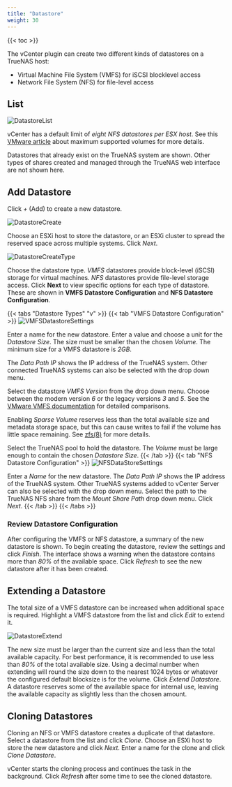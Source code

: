 ```yaml
---
title: "Datastore"
weight: 30
---
```


{{< toc >}}

The vCenter plugin can create two different kinds of datastores on a TrueNAS host:

* Virtual Machine File System (VMFS) for iSCSI blocklevel access
* Network File System (NFS) for file-level access

## List

![DatastoreList](/images/vCenterPlugin/DatastoreList.png "Datastores List")

vCenter has a default limit of *eight NFS datastores per ESX host*.
See this [VMware article](https://kb.vmware.com/s/article/1020652) about maximum supported volumes for more details.

Datastores that already exist on the TrueNAS system are shown.
Other types of shares created and managed through the TrueNAS web interface are not shown here.

## Add Datastore

Click *+* (Add) to create a new datastore.

![DatastoreCreate](/images/vCenterPlugin/DatastoreCreate.png "Creation Options")

Choose an ESXi host to store the datastore, or an ESXi cluster to spread the reserved space across multiple systems.
Click *Next*.

![DatastoreCreateType](/images/vCenterPlugin/DatastoreCreateType.png "Datastore Types")

Choose the datastore type.
*VMFS* datastores provide block-level (iSCSI) storage for virtual machines.
*NFS* datastores provide file-level storage access.
Click **Next** to view specific options for each type of datastore.
These are shown in **VMFS Datastore Configuration** and **NFS Datastore Configuration**.

{{< tabs "Datastore Types" "v" >}}
{{< tab "VMFS Datastore Configuration" >}}
![VMFSDatastoreSettings](/images/vCenterPlugin/VMFSDatastoreSettings.png "VMFS Options")

Enter a name for the new datastore.
Enter a value and choose a unit for the *Datastore Size*.
The size must be smaller than the chosen *Volume*.
The minimum size for a VMFS datastore is *2GB*.

The *Data Path IP* shows the IP address of the TrueNAS system.
Other connected TrueNAS systems can also be selected with the drop down menu.

Select the datastore *VMFS Version* from the drop down menu.
Choose between the modern version *6* or the legacy versions *3* and *5*.
See the [VMware VMFS documentation](https://docs.vmware.com/en/search/) for detailed comparisons.

Enabling *Sparse Volume* reserves less than the total available size and metadata storage space, but this can cause writes to fail if the volume has little space remaining.
See [zfs(8)](https://www.freebsd.org/cgi/man.cgi?query=zfs) for more details.

Select the TrueNAS pool to hold the datastore.
The *Volume* must be large enough to contain the chosen *Datastore Size*.
{{< /tab >}}
{{< tab "NFS Datastore Configuration" >}}
![NFSDataStoreSettings](/images/vCenterPlugin/NFSDatastoreSettings.png "NFS Options")

Enter a *Name* for the new datastore.
The *Data Path IP* shows the IP address of the TrueNAS system.
Other TrueNAS systems added to vCenter Server can also be selected with the drop down menu.
Select the path to the TrueNAS NFS share from the *Mount Share Path* drop down menu.
Click *Next*.
{{< /tab >}}
{{< /tabs >}}

### Review Datastore Configuration

After configuring the VMFS or NFS datastore, a summary of the new datastore is shown.
To begin creating the datastore, review the settings and click *Finish*.
The interface shows a warning when the datastore contains more than *80%* of the available space.
Click *Refresh* to see the new datastore after it has been created.

## Extending a Datastore

The total size of a VMFS datastore can be increased when additional space is required.
Highlight a VMFS datastore from the list and click *Edit* to extend it.

![DatastoreExtend](/images/vCenterPlugin/DatastoreExtend.png "Extension Options")

The new size must be larger than the current size and less than the total available capacity.
For best performance, it is recommended to use less than *80%* of the total available size.
Using a decimal number when extending will round the size down to the nearest 1024 bytes or whatever the configured default blocksize is for the volume.
Click *Extend Datastore*.
A datastore reserves some of the available space for internal use, leaving the available capacity as slightly less than the chosen amount.

## Cloning Datastores

Cloning an NFS or VMFS datastore creates a duplicate of that datastore.
Select a datastore from the list and click *Clone*.
Choose an ESXi host to store the new datastore and click *Next*.
Enter a name for the clone and click *Clone Datastore*.

vCenter starts the cloning process and continues the task in the background.
Click *Refresh* after some time to see the cloned datastore.
